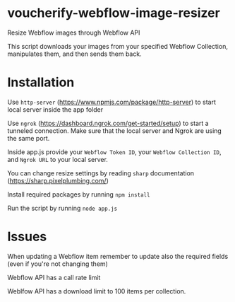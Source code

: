 # voucherify-webflow-image-resizer

Resize Webflow images through Webflow API

This script downloads your images from your specified Webflow Collection, manipulates them, and then sends them back.

# Installation

Use `http-server` (https://www.npmjs.com/package/http-server) to start local server inside the app folder

Use `ngrok` (https://dashboard.ngrok.com/get-started/setup) to start a tunneled connection. Make sure that the local server and Ngrok are using the same port.

Inside app.js provide your `Webflow Token ID`, your `Webflow Collection ID`, and `Ngrok URL` to your local server.

You can change resize settings by reading `sharp` documentation (https://sharp.pixelplumbing.com/)

Install required packages by running `npm install`

Run the script by running `node app.js`

# Issues

When updating a Webflow item remember to update also the required fields (even if you're not changing them)

Webflow API has a call rate limit

Weblfow API has a download limit to 100 items per collection.
